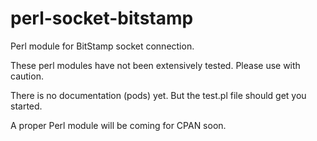 perl-socket-bitstamp
====================

Perl module for BitStamp socket connection.

These perl modules have not been extensively tested. Please use with caution.

There is no documentation (pods) yet. But the test.pl file should get you started.

A proper Perl module will be coming for CPAN soon.

